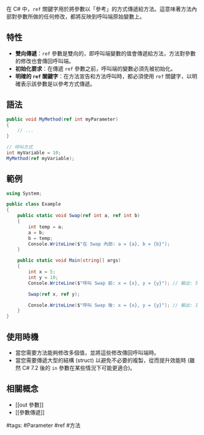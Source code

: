 

在 C# 中，`ref` 關鍵字用於將參數以「參考」的方式傳遞給方法。這意味著方法內部對參數所做的任何修改，都將反映到呼叫端原始變數上。

## 特性

- **雙向傳遞**：`ref` 參數是雙向的，即呼叫端變數的值會傳遞給方法，方法對參數的修改也會傳回呼叫端。
- **初始化要求**：在傳遞 `ref` 參數之前，呼叫端的變數必須先被初始化。
- **明確的 `ref` 關鍵字**：在方法宣告和方法呼叫時，都必須使用 `ref` 關鍵字，以明確表示該參數是以參考方式傳遞。

## 語法

```csharp
public void MyMethod(ref int myParameter)
{
    // ...
}

// 呼叫方式
int myVariable = 10;
MyMethod(ref myVariable);
```

## 範例

```csharp
using System;

public class Example
{
    public static void Swap(ref int a, ref int b)
    {
        int temp = a;
        a = b;
        b = temp;
        Console.WriteLine($"在 Swap 內部: a = {a}, b = {b}");
    }

    public static void Main(string[] args)
    {
        int x = 5;
        int y = 10;
        Console.WriteLine($"呼叫 Swap 前: x = {x}, y = {y}"); // 輸出: 5, 10

        Swap(ref x, ref y);

        Console.WriteLine($"呼叫 Swap 後: x = {x}, y = {y}"); // 輸出: 10, 5
    }
}
```

## 使用時機

- 當您需要方法能夠修改多個值，並將這些修改傳回呼叫端時。
- 當您需要傳遞大型的結構 (struct) 以避免不必要的複製，從而提升效能時 (雖然 C# 7.2 後的 `in` 參數在某些情況下可能更適合)。

## 相關概念

- [[out 參數]]
- [[參數傳遞]]

#tags: #Parameter #ref #方法
